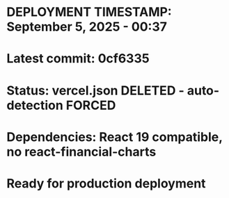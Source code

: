 # DEPLOYMENT TIMESTAMP: September 5, 2025 - 00:37

# Latest commit: 0cf6335

# Status: vercel.json DELETED - auto-detection FORCED

# Dependencies: React 19 compatible, no react-financial-charts

# Ready for production deployment
